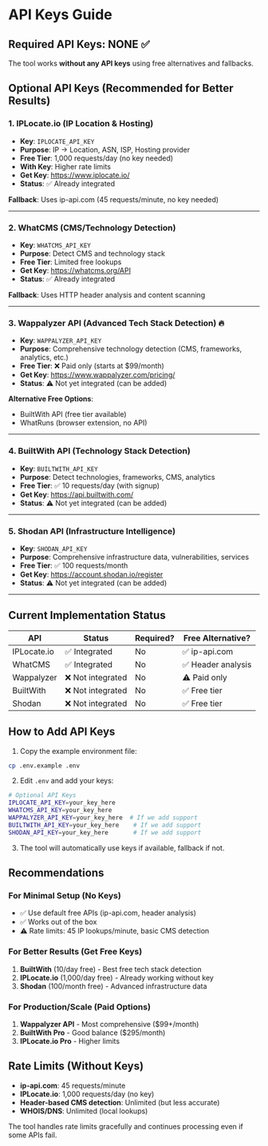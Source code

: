 # API Keys Guide

## Required API Keys: **NONE** ✅

The tool works **without any API keys** using free alternatives and fallbacks.

## Optional API Keys (Recommended for Better Results)

### 1. **IPLocate.io** (IP Location & Hosting)
- **Key**: `IPLOCATE_API_KEY`
- **Purpose**: IP → Location, ASN, ISP, Hosting provider
- **Free Tier**: 1,000 requests/day (no key needed)
- **With Key**: Higher rate limits
- **Get Key**: https://www.iplocate.io/
- **Status**: ✅ Already integrated

**Fallback**: Uses ip-api.com (45 requests/minute, no key needed)

---

### 2. **WhatCMS** (CMS/Technology Detection)
- **Key**: `WHATCMS_API_KEY`
- **Purpose**: Detect CMS and technology stack
- **Free Tier**: Limited free lookups
- **Get Key**: https://whatcms.org/API
- **Status**: ✅ Already integrated

**Fallback**: Uses HTTP header analysis and content scanning

---

### 3. **Wappalyzer API** (Advanced Tech Stack Detection) 🔥
- **Key**: `WAPPALYZER_API_KEY`
- **Purpose**: Comprehensive technology detection (CMS, frameworks, analytics, etc.)
- **Free Tier**: ❌ Paid only (starts at $99/month)
- **Get Key**: https://www.wappalyzer.com/pricing/
- **Status**: ⚠️ Not yet integrated (can be added)

**Alternative Free Options**:
- BuiltWith API (free tier available)
- WhatRuns (browser extension, no API)

---

### 4. **BuiltWith API** (Technology Stack Detection)
- **Key**: `BUILTWITH_API_KEY`
- **Purpose**: Detect technologies, frameworks, CMS, analytics
- **Free Tier**: ✅ 10 requests/day (with signup)
- **Get Key**: https://api.builtwith.com/
- **Status**: ⚠️ Not yet integrated (can be added)

---

### 5. **Shodan API** (Infrastructure Intelligence)
- **Key**: `SHODAN_API_KEY`
- **Purpose**: Comprehensive infrastructure data, vulnerabilities, services
- **Free Tier**: ✅ 100 requests/month
- **Get Key**: https://account.shodan.io/register
- **Status**: ⚠️ Not yet integrated (can be added)

---

## Current Implementation Status

| API | Status | Required? | Free Alternative? |
|-----|--------|-----------|------------------|
| IPLocate.io | ✅ Integrated | No | ✅ ip-api.com |
| WhatCMS | ✅ Integrated | No | ✅ Header analysis |
| Wappalyzer | ❌ Not integrated | No | ⚠️ Paid only |
| BuiltWith | ❌ Not integrated | No | ✅ Free tier |
| Shodan | ❌ Not integrated | No | ✅ Free tier |

## How to Add API Keys

1. Copy the example environment file:
```bash
cp .env.example .env
```

2. Edit `.env` and add your keys:
```bash
# Optional API Keys
IPLOCATE_API_KEY=your_key_here
WHATCMS_API_KEY=your_key_here
WAPPALYZER_API_KEY=your_key_here  # If we add support
BUILTWITH_API_KEY=your_key_here    # If we add support
SHODAN_API_KEY=your_key_here       # If we add support
```

3. The tool will automatically use keys if available, fallback if not.

## Recommendations

### For Minimal Setup (No Keys)
- ✅ Use default free APIs (ip-api.com, header analysis)
- ✅ Works out of the box
- ⚠️ Rate limits: 45 IP lookups/minute, basic CMS detection

### For Better Results (Get Free Keys)
1. **BuiltWith** (10/day free) - Best free tech stack detection
2. **IPLocate.io** (1,000/day free) - Already working without key
3. **Shodan** (100/month free) - Advanced infrastructure data

### For Production/Scale (Paid Options)
1. **Wappalyzer API** - Most comprehensive ($99+/month)
2. **BuiltWith Pro** - Good balance ($295/month)
3. **IPLocate.io Pro** - Higher limits

## Rate Limits (Without Keys)

- **ip-api.com**: 45 requests/minute
- **IPLocate.io**: 1,000 requests/day (no key)
- **Header-based CMS detection**: Unlimited (but less accurate)
- **WHOIS/DNS**: Unlimited (local lookups)

The tool handles rate limits gracefully and continues processing even if some APIs fail.

